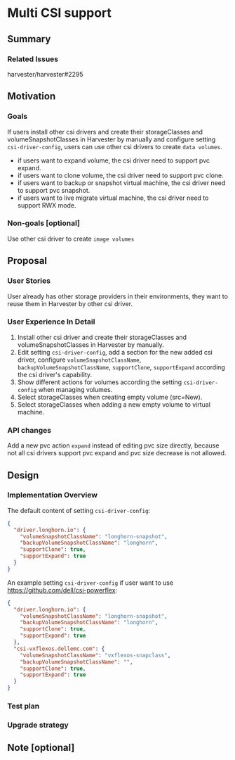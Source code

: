 # Multi CSI support

## Summary

### Related Issues

harvester/harvester#2295

## Motivation

### Goals

If users install other csi drivers and create their storageClasses and volumeSnapshotClasses in Harvester by manually and configure setting `csi-driver-config`, users can use other csi drivers to create `data volumes`.

- if users want to expand volume, the csi driver need to support pvc expand.
- if users want to clone volume, the csi driver need to support pvc clone.
- if users want to backup or snapshot virtual machine, the csi driver need to support pvc snapshot.
- if users want to live migrate virtual machine, the csi driver need to support RWX mode.

### Non-goals [optional]

Use other csi driver to create `image volumes`

## Proposal

### User Stories

User already has other storage providers in their environments, they want to reuse them in Harvester by other csi driver.

### User Experience In Detail

1. Install other csi driver and create their storageClasses and volumeSnapshotClasses in Harvester by manually.
2. Edit setting `csi-driver-config`, add a section for the new added csi driver, configure `volumeSnapshotClassName`, `backupVolumeSnapshotClassName`, `supportClone`, `supportExpand` according the csi driver's capability.
3. Show different actions for volumes according the setting `csi-driver-config` when managing volumes.
4. Select storageClasses when creating empty volume (src=New).
5. Select storageClasses when adding a new empty volume to virtual machine.

### API changes

Add a new pvc action `expand` instead of editing pvc size directly, because not all csi drivers support pvc expand and pvc size decrease is not allowed.

## Design

### Implementation Overview

The default content of setting `csi-driver-config`:
```json
{
  "driver.longhorn.io": {
    "volumeSnapshotClassName": "longhorn-snapshot",
    "backupVolumeSnapshotClassName": "longhorn",
    "supportClone": true,
    "supportExpand": true
  }
}
```

An example setting `csi-driver-config` if user want to use https://github.com/dell/csi-powerflex:
```json
{
  "driver.longhorn.io": {
    "volumeSnapshotClassName": "longhorn-snapshot",
    "backupVolumeSnapshotClassName": "longhorn",
    "supportClone": true,
    "supportExpand": true
  },
  "csi-vxflexos.dellemc.com": {
    "volumeSnapshotClassName": "vxflexos-snapclass",
    "backupVolumeSnapshotClassName": "",
    "supportClone": true,
    "supportExpand": true
  }
}
```

### Test plan

### Upgrade strategy

## Note [optional]
